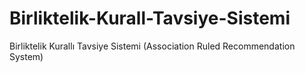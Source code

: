 # Birliktelik-Kurall-Tavsiye-Sistemi
Birliktelik Kurallı Tavsiye Sistemi (Association Ruled Recommendation System)
